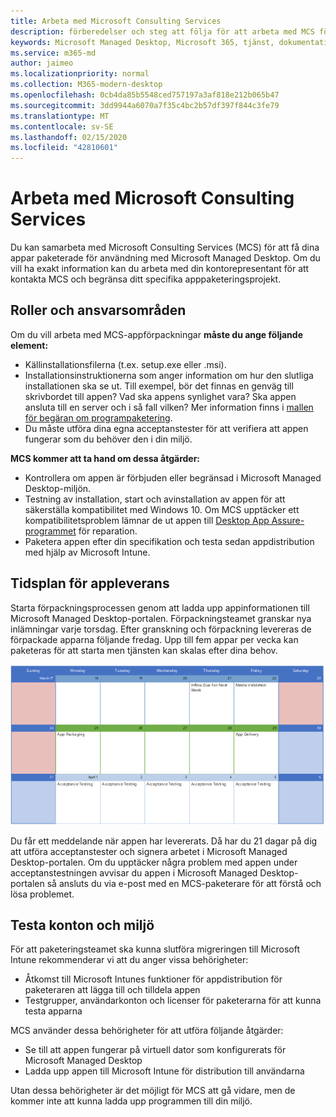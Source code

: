 ```yaml
---
title: Arbeta med Microsoft Consulting Services
description: förberedelser och steg att följa för att arbeta med MCS för att paketera dina appar
keywords: Microsoft Managed Desktop, Microsoft 365, tjänst, dokumentation, appar, MCS, förpackning
ms.service: m365-md
author: jaimeo
ms.localizationpriority: normal
ms.collection: M365-modern-desktop
ms.openlocfilehash: 0cb4da85b5548ced757197a3af818e212b065b47
ms.sourcegitcommit: 3dd9944a6070a7f35c4bc2b57df397f844c3fe79
ms.translationtype: MT
ms.contentlocale: sv-SE
ms.lasthandoff: 02/15/2020
ms.locfileid: "42810601"
---
```

# <a name="working-with-microsoft-consulting-services"></a>Arbeta med Microsoft Consulting Services

Du kan samarbeta med Microsoft Consulting Services (MCS) för att få dina appar paketerade för användning med Microsoft Managed Desktop. Om du vill ha exakt information kan du arbeta med din kontorepresentant för att kontakta MCS och begränsa ditt specifika apppaketeringsprojekt.

## <a name="roles-and-responsibilities"></a>Roller och ansvarsområden

Om du vill arbeta med MCS-appförpackningar **måste du ange följande element:**

- Källinstallationsfilerna (t.ex. setup.exe eller .msi).
- Installationsinstruktionerna som anger information om hur den slutliga installationen ska se ut. Till exempel, bör det finnas en genväg till skrivbordet till appen? Vad ska appens synlighet vara? Ska appen ansluta till en server och i så fall vilken? Mer information finns i [mallen för begäran om programpaketering](https://github.com/MicrosoftDocs/microsoft-365-docs/raw/public/microsoft-365/managed-desktop/get-ready/downloads/app-packaging-template.docx).
- Du måste utföra dina egna acceptanstester för att verifiera att appen fungerar som du behöver den i din miljö.

**MCS kommer att ta hand om dessa åtgärder:**

- Kontrollera om appen är förbjuden eller begränsad i Microsoft Managed Desktop-miljön.
- Testning av installation, start och avinstallation av appen för att säkerställa kompatibilitet med Windows 10. Om MCS upptäcker ett kompatibilitetsproblem lämnar de ut appen till [Desktop App Assure-programmet](https://docs.microsoft.com/fasttrack/win-10-desktop-app-assure) för reparation.
- Paketera appen efter din specifikation och testa sedan appdistribution med hjälp av Microsoft Intune.

## <a name="app-delivery-schedule"></a>Tidsplan för appleverans

Starta förpackningsprocessen genom att ladda upp appinformationen till Microsoft Managed Desktop-portalen. Förpackningsteamet granskar nya inlämningar varje torsdag. Efter granskning och förpackning levereras de förpackade apparna följande fredag. Upp till fem appar per vecka kan paketeras för att starta men tjänsten kan skalas efter dina behov.

![kalender som visar appinflöde på en torsdag (den 21: a i det här exemplet), media validering nästa dag, förpackning på följande måndag (den 25: e) och app leverans på den efterföljande fredagen (den 29: e)](../../media/MCS-cal.png)

Du får ett meddelande när appen har levererats. Då har du 21 dagar på dig att utföra acceptanstester och signera arbetet i Microsoft Managed Desktop-portalen. Om du upptäcker några problem med appen under acceptanstestningen avvisar du appen i Microsoft Managed Desktop-portalen så ansluts du via e-post med en MCS-paketerare för att förstå och lösa problemet.

## <a name="testing-accounts-and-environment"></a>Testa konton och miljö

För att paketeringsteamet ska kunna slutföra migreringen till Microsoft Intune rekommenderar vi att du anger vissa behörigheter:
 
-   Åtkomst till Microsoft Intunes funktioner för appdistribution för paketeraren att lägga till och tilldela appen 
-   Testgrupper, användarkonton och licenser för paketerarna för att kunna testa apparna

MCS använder dessa behörigheter för att utföra följande åtgärder:
 
-   Se till att appen fungerar på virtuell dator som konfigurerats för Microsoft Managed Desktop
-   Ladda upp appen till Microsoft Intune för distribution till användarna

Utan dessa behörigheter är det möjligt för MCS att gå vidare, men de kommer inte att kunna ladda upp programmen till din miljö.


